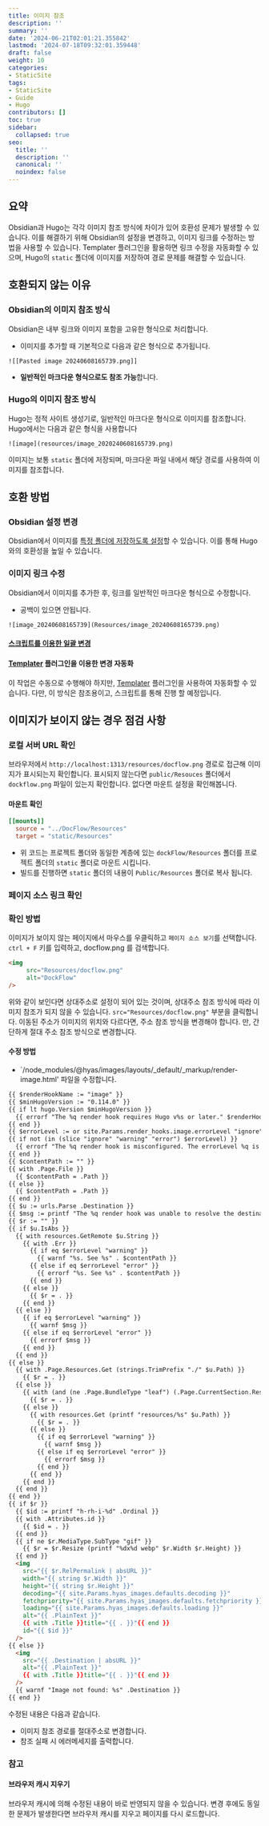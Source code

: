```yaml
---
title: 이미지 참조
description: ''
summary: ''
date: '2024-06-21T02:01:21.355842'
lastmod: '2024-07-18T09:32:01.359448'
draft: false
weight: 10
categories:
- StaticSite
tags:
- StaticSite
- Guide
- Hugo
contributors: []
toc: true
sidebar:
  collapsed: true
seo:
  title: ''
  description: ''
  canonical: ''
  noindex: false
---
```


## 요약

Obsidian과 Hugo는 각각 이미지 참조 방식에 차이가 있어 호환성 문제가 발생할 수 있습니다. 이를 해결하기 위해 Obsidian의 설정을 변경하고, 이미지 링크를 수정하는 방법을 사용할 수 있습니다. Templater 플러그인을 활용하면 링크 수정을 자동화할 수 있으며, Hugo의 `static` 폴더에 이미지를 저장하여 경로 문제를 해결할 수 있습니다.

## 호환되지 않는 이유

### Obsidian의 이미지 참조 방식
Obsidian은 내부 링크와 이미지 포함을 고유한 형식으로 처리합니다. 
- 이미지를 추가할 때 기본적으로 다음과 같은 형식으로 추가됩니다.

```obsidian
![[Pasted image 20240608165739.png]]
```

- **일반적인 마크다운 형식으로도 참조 가능**합니다.
### Hugo의 이미지 참조 방식

Hugo는 정적 사이트 생성기로, 일반적인 마크다운 형식으로 이미지를 참조합니다. Hugo에서는 다음과 같은 형식을 사용합니다

```hugo
![image](resources/image_2020240608165739.png)
```

이미지는 보통 `static` 폴더에 저장되며, 마크다운 파일 내에서 해당 경로를 사용하여 이미지를 참조합니다.

## 호환 방법

### Obsidian 설정 변경
Obsidian에서 이미지를 [특정 폴더에 저장하도록 설정](이미지%20및%20첨부%20파일%20저장폴더%20설정.md)할 수 있습니다. 
이를 통해 Hugo와의 호환성을 높일 수 있습니다.
### 이미지 링크 수정
Obsidian에서 이미지를 추가한 후, 링크를 일반적인 마크다운 형식으로 수정합니다.
- 공백이 있으면 안됩니다.

```obsidian
![image_20240608165739](Resources/image_20240608165739.png)
```

#### [스크립트를 이용한 일괄 변경](이미지%20참조%20변경.md)
#### [Templater](Templater.md) 플러그인을 이용한 변경 자동화
이 작업은 수동으로 수행해야 하지만, [Templater](Templater.md) 플러그인을 사용하여 자동화할 수 있습니다.
다만, 이 방식은 참조용이고, 스크립트를 통해 진행 할 예정입니다.

## 이미지가 보이지 않는 경우 점검 사항

### 로컬 서버 URL 확인

브라우저에서 `http://localhost:1313/resources/docflow.png` 경로로 접근해 이미지가 표시되는지 확인합니다.
표시되지 않는다면 `public/Resouces` 폴더에서 `dockflow.png` 파일이 있는지 확인합니다.
없다면 마운트 설정을 확인해봅니다.

#### 마운트 확인

```toml
[[mounts]]
  source = "../DocFlow/Resources"
  target = "static/Resources"
```

- 위 코드는 프로젝트 폴더와 동일한 계층에 있는 `dockFlow/Resources` 폴더를 프로젝트 폴더의 `static` 폴더로 마운트 시킵니다.
- 빌드를 진행하면 `static` 폴더의 내용이 `Public/Resources` 폴더로 복사 됩니다. 

### 페이지 소스 링크 확인

### 확인 방법

이미지가 보이지 않는 페이지에서 마우스를 우클릭하고 `페이지 소스 보기`를 선택합니다.
`ctrl + F` 키를 입력하고, docflow.png 를 검색합니다.

```html
<img 
	 src="Resources/docflow.png" 
	 alt="DockFlow"
/>
```

위와 같이 보인다면 상대주소로 설정이 되어 있는 것이며, 상대주소 참조 방식에 따라 이미지 참조가 되지 않을 수 있습니다.
`src="Resources/docflow.png"` 부분을 클릭합니다.
이동된 주소가 이미지의 위치와 다르다면, 주소 참조 방식을 변경해야 합니다.
만, 간단하게 절대 주소 참조 방식으로 변경합니다.

#### 수정 방법
- `/node_modules/@hyas/images/layouts/_default/_markup/render-image.html' 파일을 수정합니다.

```html
{{ $renderHookName := "image" }}
{{ $minHugoVersion := "0.114.0" }}
{{ if lt hugo.Version $minHugoVersion }}
  {{ errorf "The %q render hook requires Hugo v%s or later." $renderHookName $minHugoVersion }}
{{ end }}
{{ $errorLevel := or site.Params.render_hooks.image.errorLevel "ignore" | lower }}
{{ if not (in (slice "ignore" "warning" "error") $errorLevel) }}
  {{ errorf "The %q render hook is misconfigured. The errorLevel %q is invalid. Please check your site configuration." $renderHookName $errorLevel }}
{{ end }}
{{ $contentPath := "" }}
{{ with .Page.File }}
  {{ $contentPath = .Path }}
{{ else }}
  {{ $contentPath = .Path }}
{{ end }}
{{ $u := urls.Parse .Destination }}
{{ $msg := printf "The %q render hook was unable to resolve the destination %q in %s" $renderHookName $u.String $contentPath }}
{{ $r := "" }}
{{ if $u.IsAbs }}
  {{ with resources.GetRemote $u.String }}
    {{ with .Err }}
      {{ if eq $errorLevel "warning" }}
        {{ warnf "%s. See %s" . $contentPath }}
      {{ else if eq $errorLevel "error" }}
        {{ errorf "%s. See %s" . $contentPath }}
      {{ end }}
    {{ else }}
      {{ $r = . }}
    {{ end }}
  {{ else }}
    {{ if eq $errorLevel "warning" }}
      {{ warnf $msg }}
    {{ else if eq $errorLevel "error" }}
      {{ errorf $msg }}
    {{ end }}
  {{ end }}
{{ else }}
  {{ with .Page.Resources.Get (strings.TrimPrefix "./" $u.Path) }}
    {{ $r = . }}
  {{ else }}
    {{ with (and (ne .Page.BundleType "leaf") (.Page.CurrentSection.Resources.Get (strings.TrimPrefix "./" $u.Path))) }}
      {{ $r = . }}
    {{ else }}
      {{ with resources.Get (printf "resources/%s" $u.Path) }}
        {{ $r = . }}
      {{ else }}
        {{ if eq $errorLevel "warning" }}
          {{ warnf $msg }}
        {{ else if eq $errorLevel "error" }}
          {{ errorf $msg }}
        {{ end }}
      {{ end }}
    {{ end }}
  {{ end }}
{{ end }}
{{ if $r }}
  {{ $id := printf "h-rh-i-%d" .Ordinal }}
  {{ with .Attributes.id }}
    {{ $id = . }}
  {{ end }}
  {{ if ne $r.MediaType.SubType "gif" }}
    {{ $r = $r.Resize (printf "%dx%d webp" $r.Width $r.Height) }}
  {{ end }}
  <img
    src="{{ $r.RelPermalink | absURL }}"
    width="{{ string $r.Width }}"
    height="{{ string $r.Height }}"
    decoding="{{ site.Params.hyas_images.defaults.decoding }}"
    fetchpriority="{{ site.Params.hyas_images.defaults.fetchpriority }}"
    loading="{{ site.Params.hyas_images.defaults.loading }}"
    alt="{{ .PlainText }}"
    {{ with .Title }}title="{{ . }}"{{ end }}
    id="{{ $id }}"
  />
{{ else }}
  <img
    src="{{ .Destination | absURL }}"
    alt="{{ .PlainText }}"
    {{ with .Title }}title="{{ . }}"{{ end }}
  />
  {{ warnf "Image not found: %s" .Destination }}
{{ end }}
```

수정된 내용은 다음과 같습니다.
 - 이미지 참조 경로를 절대주소로 변경합니다.
 - 참조 실패 시 에러메세지를 출력합니다.

### 참고
#### 브라우저 캐시 지우기
브라우저 캐시에 의해 수정된 내용이 바로 반영되지 않을 수 있습니다.
변경 후에도 동일한 문제가 발생한다면 브라우저 캐시를 지우고 페이지를 다시 로드합니다.